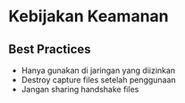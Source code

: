 # Kebijakan Keamanan

## Best Practices
- Hanya gunakan di jaringan yang diizinkan
- Destroy capture files setelah penggunaan
- Jangan sharing handshake files
